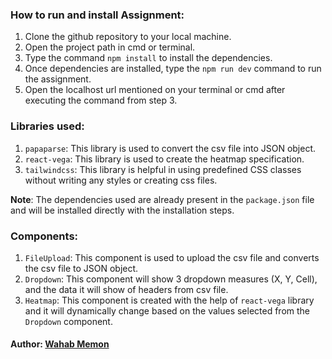 

### How to run and install Assignment:
1. Clone the github repository to your local machine.
2. Open the project path in cmd or terminal.
3. Type the command `npm install` to install the dependencies.
4. Once dependencies are installed, type the `npm run dev` command to run the assignment.
5. Open the localhost url mentioned on your terminal or cmd after executing the command from step 3.

### Libraries used:
1. `papaparse`: This library is used to convert the csv file into JSON object.
2. `react-vega`: This library is used to create the heatmap specification.
3. `tailwindcss`: This library is helpful in using predefined CSS classes without writing any styles or creating css files.

**Note**: The dependencies used are already present in the `package.json` file and will be installed directly with the installation steps.

### Components:
1. `FileUpload`: This component is used to upload the csv file and converts the csv file to JSON object.
2. `Dropdown`: This component will show 3 dropdown measures (X, Y, Cell), and the data it will show of headers from csv file.
3. `Heatmap`: This component is created with the help of `react-vega` library and it will dynamically change based on the values selected from the `Dropdown` component.


#### Author: [Wahab Memon](https://github.com/wahab896)